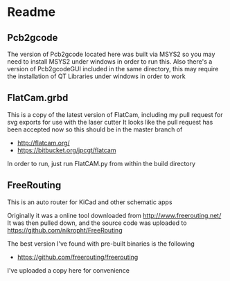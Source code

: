 # Readme

## Pcb2gcode

The version of Pcb2gcode located here was built via MSYS2 so you may need to install MSYS2 under windows in order to run this.
Also there's a version of Pcb2gcodeGUI included in the same directory, this may require the installation of QT Libraries under windows in order to work

## FlatCam.grbd

This is a copy of the latest version of FlatCam, including my pull request for svg exports for use with the laser cutter
It looks like the pull request has been accepted now so this should be in the master branch of

  * http://flatcam.org/
  * https://bitbucket.org/jpcgt/flatcam

In order to run, just run FlatCAM.py from within the build directory

## FreeRouting

This is an auto router for KiCad and other schematic apps

Originally it was a online tool downloaded from <http://www.freerouting.net/> <br>
It was then pulled down, and the source code was uploaded to <https://github.com/nikropht/FreeRouting> <br>

The best version I've found with pre-built binaries is the following

  * <https://github.com/freerouting/freerouting>

I've uploaded a copy here for convenience
